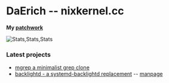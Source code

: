 # DaErich -- nixkernel.cc

__My [patchwork](https://github.com/daerich/patchwork)__

![Stats,Stats,Stats](https://github-readme-stats.vercel.app/api/top-langs/?username=daerich&exclude_repo=daerich.github.io.old,Payday-Left-Handed-Mod)
### Latest projects

- [mgrep a minimalist grep clone](https://github.com/daerich/mgrep)
- [backlightd - a systemd-backlightd replacement](https://github.com/daerich/backlightd) -- [manpage](https://nixkernel.cc/man/backlightctl.html)

